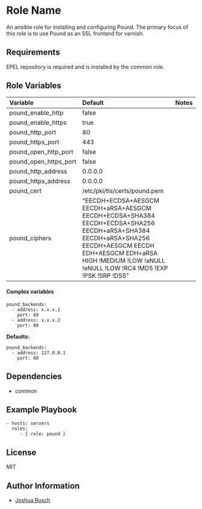 Role Name
=========

An ansible role for installing and configuring Pound. The primary focus of this role is to use Pound as an SSL frontend for varnish.

Requirements
------------

EPEL repository is required and is installed by the common role.

Role Variables
--------------

| Variable                              | Default                       | Notes				|
| :---                                  | :---                          | :---				|
| pound_enable_http			| false				| 				|
| pound_enable_https			| true				|				|
| pound_http_port			| 80				|				|
| pound_https_port			| 443				|				|
| pound_open_http_port			| false				|				|
| pound_open_https_port			| false				|				|
| pound_http_address			| 0.0.0.0			|				|
| pound_https_address			| 0.0.0.0			|				|
| pound_cert				| /etc/pki/tls/certs/pound.pem	|				|
| pound_ciphers				| "EECDH+ECDSA+AESGCM EECDH+aRSA+AESGCM EECDH+ECDSA+SHA384 EECDH+ECDSA+SHA256 EECDH+aRSA+SHA384 EECDH+aRSA+SHA256 EECDH+AESGCM EECDH EDH+AESGCM EDH+aRSA HIGH !MEDIUM !LOW !aNULL !eNULL !LOW !RC4 !MD5 !EXP !PSK !SRP !DSS" | |

#### Complex variables

    pound_backends:
      - address: x.x.x.1
        port: 80
      - address: x.x.x.2
        port: 80

**Defaults:**

    pound_backends:
      - address: 127.0.0.1
        port: 80

Dependencies
------------

* common

Example Playbook
----------------

    - hosts: servers
      roles:
         - { role: pound }

License
-------

MIT

Author Information
------------------

* [Joshua Rusch](https://correct.horse/)
